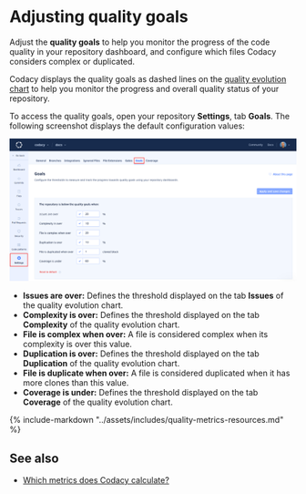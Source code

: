 # Adjusting quality goals

Adjust the **quality goals** to help you monitor the progress of the code quality in your repository dashboard, and configure which files Codacy considers complex or duplicated.

Codacy displays the quality goals as dashed lines on the [quality evolution chart](../repositories/repository-dashboard.md#quality-evolution-chart) to help you monitor the progress and overall quality status of your repository.

To access the quality goals, open your repository **Settings**, tab **Goals**. The following screenshot displays the default configuration values:

![Quality goals](images/quality-settings-goals.png)

-   **Issues are over:** Defines the threshold displayed on the tab **Issues** of the quality evolution chart.
-   **Complexity is over:** Defines the threshold displayed on the tab **Complexity** of the quality evolution chart.
-   **File is complex when over:** A file is considered complex when its complexity is over this value.
-   **Duplication is over:** Defines the threshold displayed on the tab **Duplication** of the quality evolution chart.
-   **File is duplicate when over:** A file is considered duplicated when it has more clones than this value.
-   **Coverage is under:** Defines the threshold displayed on the tab **Coverage** of the quality evolution chart.

{% include-markdown "../assets/includes/quality-metrics-resources.md" %}

## See also

-   [Which metrics does Codacy calculate?](../faq/code-analysis/which-metrics-does-codacy-calculate.md)
